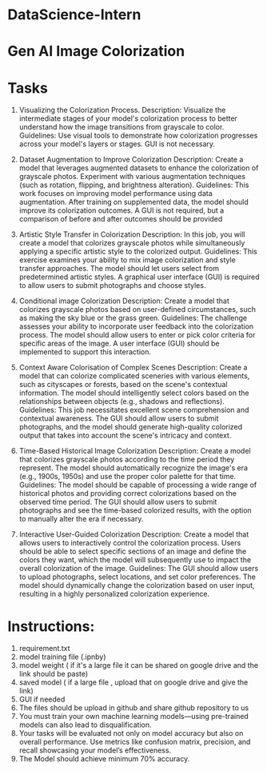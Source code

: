 # DataScience-Intern
# Gen AI Image Colorization



# Tasks

1. Visualizing the Colorization Process. Description: Visualize the intermediate stages of your model's colorization process to better understand how the image transitions from grayscale to color. Guidelines: Use visual tools to demonstrate how colorization progresses across your model's layers or stages. GUI is not necessary.

2. Dataset Augmentation to Improve Colorization Description: Create a model that leverages augmented datasets to enhance the colorization of grayscale photos. Experiment with various augmentation techniques (such as rotation, flipping, and brightness alteration). Guidelines: This work focuses on improving model performance using data augmentation. After training on supplemented data, the model should improve its colorization outcomes. A GUI is not required, but a comparison of before and after outcomes should be provided

3. Artistic Style Transfer in Colorization Description: In this job, you will create a model that colorizes grayscale photos while simultaneously applying a specific artistic style to the colorized output. Guidelines: This exercise examines your ability to mix image colorization and style transfer approaches. The model should let users select from predetermined artistic styles. A graphical user interface (GUI) is required to allow users to submit photographs and choose styles.

4. Conditional image Colorization Description: Create a model that colorizes grayscale photos based on user-defined circumstances, such as making the sky blue or the grass green. Guidelines: The challenge assesses your ability to incorporate user feedback into the colorization process. The model should allow users to enter or pick color criteria for specific areas of the image. A user interface (GUI) should be implemented to support this interaction.

5. Context Aware Colorisation of Complex Scenes Description: Create a model that can colorize complicated sceneries with various elements, such as cityscapes or forests, based on the scene's contextual information. The model should intelligently select colors based on the relationships between objects (e.g., shadows and reflections). Guidelines: This job necessitates excellent scene comprehension and contextual awareness. The GUI should allow users to submit photographs, and the model should generate high-quality colorized output that takes into account the scene's intricacy and context.

6. Time-Based Historical Image Colorization Description: Create a model that colorizes grayscale photos according to the time period they represent. The model should automatically recognize the image's era (e.g., 1900s, 1950s) and use the proper color palette for that time. Guidelines: The model should be capable of processing a wide range of historical photos and providing correct colorizations based on the observed time period. The GUI should allow users to submit photographs and see the time-based colorized results, with the option to manually alter the era if necessary.

7. Interactive User-Guided Colorization Description: Create a model that allows users to interactively control the colorization process. Users should be able to select specific sections of an image and define the colors they want, which the model will subsequently use to impact the overall colorization of the image. Guidelines: The GUI should allow users to upload photographs, select locations, and set color preferences. The model should dynamically change the colorization based on user input, resulting in a highly personalized colorization experience.



# Instructions:  
 
1. requirement.txt
2. model training file (.ipnby)
3. model weight ( if it's a large file it can be shared on google drive and the link should be paste)
4. saved model ( if a large file , upload that on google drive and give the link)
5. GUI if needed 
6. The files should be upload in github and share github repository to us
7. You must train your own machine learning models—using pre-trained models can also lead to disqualification.
8. Your tasks will be evaluated not only on model accuracy but also on overall performance. Use metrics like confusion matrix, precision, and recall showcasing your model’s effectiveness.
9. The Model should achieve minimum 70% accuracy.

